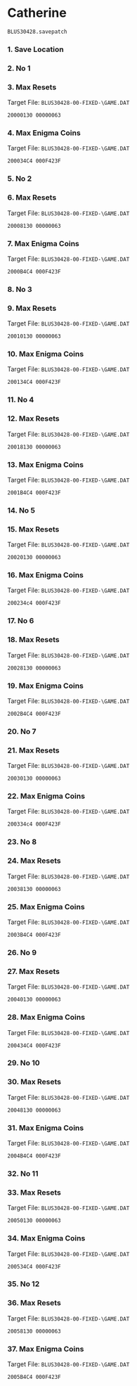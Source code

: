 #  Catherine 

`BLUS30428.savepatch`

### 1. Save Location
### 2. No 1
### 3. Max Resets

Target File: `BLUS30428-00-FIXED-\GAME.DAT`

```
20000130 00000063
```

### 4. Max Enigma Coins

Target File: `BLUS30428-00-FIXED-\GAME.DAT`

```
200034C4 000F423F
```

### 5. No 2
### 6. Max Resets

Target File: `BLUS30428-00-FIXED-\GAME.DAT`

```
20008130 00000063
```

### 7. Max Enigma Coins

Target File: `BLUS30428-00-FIXED-\GAME.DAT`

```
2000B4C4 000F423F
```

### 8. No 3
### 9. Max Resets

Target File: `BLUS30428-00-FIXED-\GAME.DAT`

```
20010130 00000063
```

### 10. Max Enigma Coins

Target File: `BLUS30428-00-FIXED-\GAME.DAT`

```
200134C4 000F423F
```

### 11. No 4
### 12. Max Resets

Target File: `BLUS30428-00-FIXED-\GAME.DAT`

```
20018130 00000063
```

### 13. Max Enigma Coins

Target File: `BLUS30428-00-FIXED-\GAME.DAT`

```
2001B4C4 000F423F
```

### 14. No 5
### 15. Max Resets

Target File: `BLUS30428-00-FIXED-\GAME.DAT`

```
20020130 00000063
```

### 16. Max Enigma Coins

Target File: `BLUS30428-00-FIXED-\GAME.DAT`

```
200234c4 000F423F
```

### 17. No 6
### 18. Max Resets

Target File: `BLUS30428-00-FIXED-\GAME.DAT`

```
20028130 00000063
```

### 19. Max Enigma Coins

Target File: `BLUS30428-00-FIXED-\GAME.DAT`

```
2002B4C4 000F423F
```

### 20. No 7
### 21. Max Resets

Target File: `BLUS30428-00-FIXED-\GAME.DAT`

```
20030130 00000063
```

### 22. Max Enigma Coins

Target File: `BLUS30428-00-FIXED-\GAME.DAT`

```
200334c4 000F423F
```

### 23. No 8
### 24. Max Resets

Target File: `BLUS30428-00-FIXED-\GAME.DAT`

```
20038130 00000063
```

### 25. Max Enigma Coins

Target File: `BLUS30428-00-FIXED-\GAME.DAT`

```
2003B4C4 000F423F
```

### 26. No 9
### 27. Max Resets

Target File: `BLUS30428-00-FIXED-\GAME.DAT`

```
20040130 00000063
```

### 28. Max Enigma Coins

Target File: `BLUS30428-00-FIXED-\GAME.DAT`

```
200434C4 000F423F
```

### 29. No 10
### 30. Max Resets

Target File: `BLUS30428-00-FIXED-\GAME.DAT`

```
20048130 00000063
```

### 31. Max Enigma Coins

Target File: `BLUS30428-00-FIXED-\GAME.DAT`

```
2004B4C4 000F423F
```

### 32. No 11
### 33. Max Resets

Target File: `BLUS30428-00-FIXED-\GAME.DAT`

```
20050130 00000063
```

### 34. Max Enigma Coins

Target File: `BLUS30428-00-FIXED-\GAME.DAT`

```
200534C4 000F423F
```

### 35. No 12
### 36. Max Resets

Target File: `BLUS30428-00-FIXED-\GAME.DAT`

```
20058130 00000063
```

### 37. Max Enigma Coins

Target File: `BLUS30428-00-FIXED-\GAME.DAT`

```
2005B4C4 000F423F
```

